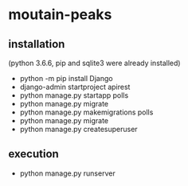 # moutain-peaks

## installation
(python 3.6.6, pip and sqlite3 were already installed)

<ul>
  <li>python -m pip install Django</li>
  <li>django-admin startproject apirest</li>
  <li>python manage.py startapp polls</li>
  <li>python manage.py migrate</li>
  <li>python manage.py makemigrations polls</li>
  <li>python manage.py migrate</li>
  <li>python manage.py createsuperuser</li>
</ul>

## execution

<ul>
  <li>python manage.py runserver</li>
</ul>